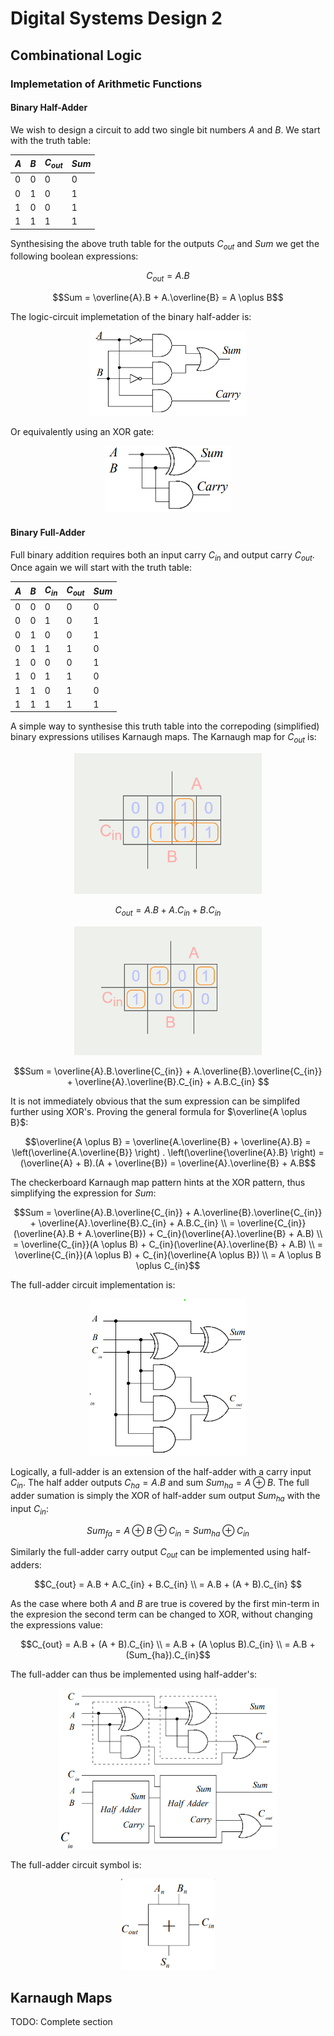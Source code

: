 # Digital Systems Design 2

## Combinational Logic

### Implemetation of Arithmetic Functions

#### Binary Half-Adder

We wish to design a circuit to add two single bit numbers $A$ and $B$. We start with the truth table:

| $A$ | $B$ | $C_{out}$ | $Sum$ |
|---|---|---|-----|
| 0 | 0 | 0 | 0 |
| 0 | 1 | 0 | 1 |
| 1 | 0 | 0 | 1 |
| 1 | 1 | 1 | 1 |

Synthesising the above truth table for the outputs $C_{out}$ and $Sum$ we get the following boolean expressions:

$$C_{out} = A.B$$

$$Sum = \overline{A}.B + A.\overline{B} = A \oplus B$$

The logic-circuit implemetation of the binary half-adder is:

<p align="center">
    <img src="./Images/Half-Adder.png" alt="Half-Adder Circuit" width="250"/>
</p>

Or equivalently using an XOR gate:

<p align="center">
    <img src="./Images/Half-Adder-XOR.png" alt="Simplified Half-Adder Circuit" width="200"/>
</p>


#### Binary Full-Adder

Full binary addition requires both an input carry $C_{in}$ and output carry $C_{out}$. Once again we will start with the truth table:


| $A$ | $B$ | $C_{in}$ | $C_{out}$ | $Sum$ |
|-----|-----|----------|-----------|-------|
| 0 | 0 | 0 | 0 | 0 |
| 0 | 0 | 1 | 0 | 1 |
| 0 | 1 | 0 | 0 | 1 |
| 0 | 1 | 1 | 1 | 0 |
| 1 | 0 | 0 | 0 | 1 |
| 1 | 0 | 1 | 1 | 0 |
| 1 | 1 | 0 | 1 | 0 |
| 1 | 1 | 1 | 1 | 1 |

A simple way to synthesise this truth table into the correpoding (simplified) binary expressions utilises Karnaugh maps. The Karnaugh map for $C_{out}$ is:


<p align="center">
    <img src="./Images/CarryOut.png" alt="Carry out Karnaugh Map" width="300"/>
</p>

$$C_{out} = A.B + A.C_{in} + B.C_{in}$$

<p align="center">
    <img src="./Images/SumKarn.png" alt="Sum Karnaugh Map" width="300"/>
</p>

$$Sum = \overline{A}.B.\overline{C_{in}} + A.\overline{B}.\overline{C_{in}} + \overline{A}.\overline{B}.C_{in} + A.B.C_{in} $$

It is not immediately obvious that the sum expression can be simplifed further using XOR's. Proving the general formula for $\overline{A \oplus B}$:

$$\overline{A \oplus B} = \overline{A.\overline{B} + \overline{A}.B} = \left(\overline{A.\overline{B}} \right) . \left(\overline{\overline{A}.B} \right) = (\overline{A} + B).(A + \overline{B}) = \overline{A}.\overline{B} + A.B$$

The checkerboard Karnaugh map pattern hints at the XOR pattern, thus simplifying the expression for $Sum$:

$$Sum = \overline{A}.B.\overline{C_{in}} + A.\overline{B}.\overline{C_{in}} + \overline{A}.\overline{B}.C_{in} + A.B.C_{in} \\
= \overline{C_{in}}(\overline{A}.B + A.\overline{B}) + C_{in}(\overline{A}.\overline{B} + A.B) \\
= \overline{C_{in}}(A \oplus B) + C_{in}(\overline{A}.\overline{B} + A.B) \\
= \overline{C_{in}}(A \oplus B) + C_{in}(\overline{A \oplus B}) \\
= A \oplus B \oplus C_{in}$$

The full-adder circuit implementation is:

<p align="center">
    <img src="./Images/Full-Adder.png" alt="Full-Adder Circuit" width="250"/>
</p>

Logically, a full-adder is an extension of the half-adder with a carry input $C_{in}$. The half adder outputs $C_{ha}=A.B$ and sum $Sum_{ha} = A \oplus B$. The full adder sumation is simply the XOR of half-adder sum output $Sum_{ha}$ with the input $C_{in}$:

$$Sum_{fa} = A \oplus B \oplus C_{in} = Sum_{ha} \oplus C_{in}$$

Similarly the full-adder carry output $C_{out}$ can be implemented using half-adders:

$$C_{out} = A.B + A.C_{in} + B.C_{in} \\
= A.B + (A + B).C_{in} $$

As the case where both $A$ and $B$ are true is covered by the first min-term in the expresion the second term can be changed to XOR, without changing the expressions value:

$$C_{out} = A.B + (A + B).C_{in} \\
= A.B + (A \oplus B).C_{in} \\
= A.B + (Sum_{ha}).C_{in}$$

The full-adder can thus be implemented using half-adder's:

<p align="center">
    <img src="./Images/Full-Adder-Half.png" alt="Full-Adder Circuit using Half-Adder's" width="350"/>
</p>

The full-adder circuit symbol is:
<p align="center">
    <img src="./Images/Full-Adder-Symbol.png" alt="Full-Adder Circuit Symbol" width="150"/>
</p>


<!-- #### Ripple Carry Adder -->



## Karnaugh Maps

TODO: Complete section
